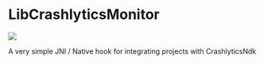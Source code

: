 # LibCrashlyticsMonitor
[![](https://jitpack.io/v/synman/libCrashlyticsMonitor.svg)](https://jitpack.io/#synman/libCrashlyticsMonitor)

A very simple JNI / Native hook for integrating projects with CrashlyticsNdk

